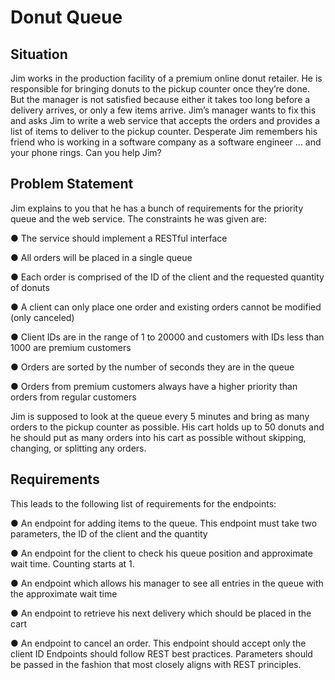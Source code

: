 # Donut Queue

## Situation
Jim works in the production facility of a premium online donut retailer. He is responsible for bringing donuts to the pickup counter once they’re done. But the manager is not satisfied because either it takes too long before a delivery arrives, or only a few items arrive. Jim’s manager wants to fix this and asks Jim to write a web service that accepts the orders and provides a list of items to deliver to the pickup counter. Desperate Jim remembers his friend who is working in a software company as a software engineer ... and your phone rings. Can you help Jim?

## Problem Statement
Jim explains to you that he has a bunch of requirements for the priority queue and the web service. The constraints he was given are:

● The service should implement a RESTful interface

● All orders will be placed in a single queue

● Each order is comprised of the ID of the client and the requested quantity of donuts

● A client can only place one order and existing orders cannot be modified (only canceled)

● Client IDs are in the range of 1 to 20000 and customers with IDs less than 1000 are premium customers

● Orders are sorted by the number of seconds they are in the queue

● Orders from premium customers always have a higher priority than orders from regular customers

Jim is supposed to look at the queue every 5 minutes and bring as many orders to the pickup counter as possible. His cart holds up to 50 donuts and he should put as many orders into his cart as possible without skipping, changing, or splitting any orders.

## Requirements
This leads to the following list of requirements for the endpoints:

● An endpoint for adding items to the queue. This endpoint must take two parameters, the ID of the client and the quantity

● An endpoint for the client to check his queue position and approximate wait time. Counting starts at 1.

● An endpoint which allows his manager to see all entries in the queue with the approximate wait time

● An endpoint to retrieve his next delivery which should be placed in the cart

● An endpoint to cancel an order. This endpoint should accept only the client ID Endpoints should follow REST best practices. Parameters should be passed in the fashion that most closely aligns with REST principles.



